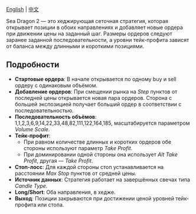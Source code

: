 [English](README.md) | [中文](README_cn.md)

Sea Dragon 2 — это хеджирующая сеточная стратегия, которая открывает позиции в обоих направлениях и добавляет новые ордера при движении цены на заданный шаг. Размеры ордеров следуют заранее заданной последовательности, а уровни тейк-профита зависят от баланса между длинными и короткими позициями.

## Подробности

- **Стартовые ордера**: В начале открывается по одному buy и sell ордеру с одинаковым объёмом.
- **Добавление ордеров**: При смещении рынка на *Step* пунктов от последней цены открывается новая пара ордеров. Сторона с большей экспозицией получает больший ордер в соответствии с последовательностью.
- **Последовательность объёмов**: 1,1,2,3,6,9,14,22,33,48,82,111,122,164,185, масштабируется параметром *Volume Scale*.
- **Тейк-профит**:
  - При равном количестве длинных и коротких ордеров обе стороны используют параметр *Take Profit*.
  - При доминировании одной стороны она использует *Alt Take Profit*, другая — *Take Profit*.
- **Стоп-лосс**: Для каждой стороны стоп устанавливается на расстоянии *Max Stop* пунктов от средней цены.
- **Источник данных**: Стратегия работает на завершённых свечах типа *Candle Type*.
- **Long/Short**: Оба направления, в хедже.
- **Выход**: Позиции закрываются при достижении ценой уровней тейк-профита или стопа.
